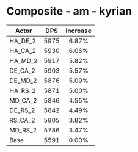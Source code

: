 # Composite - am - kyrian
| Actor | DPS | Increase |
|---|:---:|:---:|
|HA_DE_2|5975|6.87%|
|HA_CA_2|5930|6.06%|
|HA_MD_2|5917|5.82%|
|DE_CA_2|5903|5.57%|
|DE_MD_2|5876|5.09%|
|HA_RS_2|5871|5.00%|
|MD_CA_2|5846|4.55%|
|DE_RS_2|5842|4.49%|
|RS_CA_2|5805|3.82%|
|MD_RS_2|5786|3.47%|
|Base|5591|0.00%|
